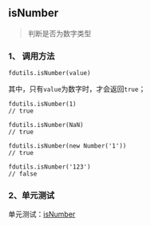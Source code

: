 ## isNumber

> 判断是否为数字类型

### 1、 调用方法

```
fdutils.isNumber(value)
```

其中，只有`value`为数字时，才会返回`true`；

```
fdutils.isNumber(1)   
// true

fdutils.isNumber(NaN)  
// true

fdutils.isNumber(new Number('1')) 
// true

fdutils.isNumber('123') 
// false
```

### 2、单元测试

单元测试：[isNumber](http://www.zhangyunling.com/study/fdutils/#isNumber)